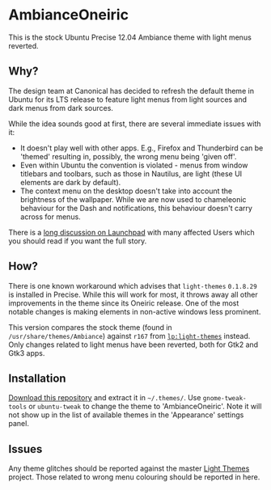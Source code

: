 AmbianceOneiric
===============

This is the stock Ubuntu Precise 12.04 Ambiance theme with light menus reverted.

Why?
----

The design team at Canonical has decided to refresh the default theme in Ubuntu
for its LTS release to feature light menus from light sources and dark menus
from dark sources.

While the idea sounds good at first, there are several immediate issues with it:

* It doesn't play well with other apps. E.g., Firefox and Thunderbird can be
  'themed' resulting in, possibly, the wrong menu being 'given off'.
* Even within Ubuntu the convention is violated - menus from window titlebars
  and toolbars, such as those in Nautilus, are light (these UI elements are dark
  by default).
* The context menu on the desktop doesn't take into account the brightness of the
  wallpaper. While we are now used to chameleonic behaviour for the Dash and
  notifications, this behaviour doesn't carry across for menus.

There is a [long discussion on Launchpad][discussion] with many affected Users
which you should read if you want the full story.

  [discussion]: https://bugs.launchpad.net/ubuntu/+source/light-themes/+bug/925895

How?
----

There is one known workaround which advises that `light-themes` `0.1.8.29` is
installed in Precise. While this will work for most, it throws away all other
improvements in the theme since its Oneiric release. One of the most notable
changes is making elements in non-active windows less prominent.

This version compares the stock theme (found in `/usr/share/themes/Ambiance`)
against `r167` from [`lp:light-themes`][lightthemes] instead. Only changes
related to light menus have been reverted, both for Gtk2 and Gtk3 apps.

  [lightthemes]: http://bazaar.launchpad.net/~ubuntu-art-pkg/light-themes/trunk/files/167

Installation
------------

[Download this repository][download] and extract it in `~/.themes/`. Use
`gnome-tweak-tools` or `ubuntu-tweak` to change the theme to 'AmbianceOneiric'.
Note it will not show up in the list of available themes in the 'Appearance'
settings panel.

  [download]: https://github.com/StanAngeloff/AmbianceOneiric/zipball/master

Issues
------

Any theme glitches should be reported against the master [Light Themes][master]
project. Those related to wrong menu colouring should be reported in here.

  [master]: https://code.launchpad.net/~ubuntu-art-pkg/light-themes/trunk
